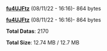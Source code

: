 [**fu4UJFtz**](/data/fu4UJFtz.txt) (08/11/22 - 16:16)- 864 bytes

[**fu4UJFtz**](/data/fu4UJFtz.txt) (08/11/22 - 16:16)- 864 bytes

**Total Datas**: 2170

**Total Size**: 12.74 MB / 12.7 MB